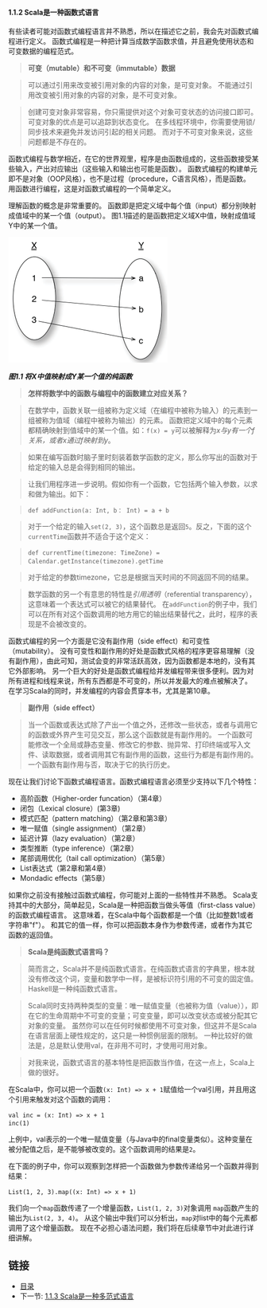 #### 1.1.2 Scala是一种函数式语言

有些读者可能对函数式编程语言并不熟悉，所以在描述它之前，我会先对函数式编程进行定义。
函数式编程是一种把计算当成数学函数求值，并且避免使用状态和可变数据的编程范式。

> **可变（mutable）和不可变（immutable）数据**

> 可以通过引用来改变被引用对象的内容的对象，是可变对象。
不能通过引用改变被引用对象的内容的对象，是不可变对象。

> 创建可变对象非常容易，你只需提供对这个对象可变状态的访问接口即可。
可变对象的优点是可以追踪到状态变化。
在多线程环境中，你需要使用锁/同步技术来避免并发访问引起的相关问题。
而对于不可变对象来说，这些问题都是不存在的。

函数式编程与数学相近，在它的世界观里，程序是由函数组成的，这些函数接受某些输入，产出对应输出（这些输入和输出也可能是函数）。
函数式编程的构建单元即不是对象（OOP风格），也不是过程（procedure，C语言风格），而是函数。
用函数进行编程，这是对函数式编程的一个简单定义。

理解函数的概念是非常重要的。
函数即是把定义域中每个值（input）都分别映射成值域中的某一个值（output）。
图1.1描述的是函数把定义域X中值，映射成值域Y中的某一个值。

![](images/1.1.png)

***图1.1 将X中值映射成Y某一个值的纯函数***

> **怎样将数学中的函数与编程中的函数建立对应关系？**

> 在数学中，函数关联一组被称为定义域（在编程中被称为输入）的元素到一组被称为值域（编程中被称为输出）的元素。
函数把定义域中的每个元素都精确映射到值域中的某一个值。如：`f(x) = y`可以被解释为*x与y有一个f关系，或者x通过f映射到y*。

> 如果在编写函数时脑子里时刻装着数学函数的定义，那么你写出的函数对于给定的输入总是会得到相同的输出。

> 让我们用程序进一步说明。假如你有一个函数，它包括两个输入参数，以求和做为输出。如下：

> `def addFunction(a: Int, b： Int) = a + b`

> 对于一个给定的输入`set(2, 3)`，这个函数总是返回`5`。反之，下面的这个`currentTime`函数并不适合于这个定义：

> `def currentTime(timezone: TimeZone) = Calendar.getInstance(timezone).getTime`

> 对于给定的参数timezone，它总是根据当天时间的不同返回不同的结果。

> 数学函数的另一个有意思的特性是*引用透明*（referential transparency），这意味着一个表达式可以被它的结果替代。
在`addFunction`的例子中，我们可以在所有对这个函数调用的地方用它的输出结果替代之，此时，程序的表现是不会被改变的。

函数式编程的另一个方面是它没有副作用（side effect）和可变性（mutability）。
没有可变性和副作用的好处是函数式风格的程序更容易理解（没有副作用），由此可知，测试会变的非常活跃高效，因为函数都是本地的，没有其它外部影响。
另一个巨大的好处是函数式编程给并发编程带来很多便利。因为对所有进程和线程来说，所有东西都是不可变的，所以并发最大的难点被解决了。
在学习Scala的同时，并发编程的内容会贯穿本书，尤其是第10章。

> **副作用（side effect）**

> 当一个函数或表达式除了产出一个值之外，还修改一些状态，或者与调用它的函数或外界产生可见交互，那么这个函数就是有副作用的。
一个函数可能修改一个全局或静态变量、修改它的参数、抛异常、打印终端或写入文件、读取数据，或者调用其它有副作用的函数，这些行为都是有副作用的。
一个函数有副作用与否，取决于它的执行历史。

现在让我们讨论下函数式编程语言。函数式编程语言必须至少支持以下几个特性：
- 高阶函数（Higher-order funcation）（第4章）
- 闭包（Lexical closure）(第3章)
- 模式匹配（pattern matching）（第2章和第3章）
- 唯一赋值（single assignment）（第2章）
- 延迟计算（lazy evaluation）（第2章）
- 类型推断（type inference）（第2章）
- 尾部调用优化（tail call optimization）（第5章）
- List表达式（第2章和第4章）
- Mondadic effects（第5章）

如果你之前没有接触过函数式编程，你可能对上面的一些特性并不熟悉。
Scala支持其中的大部分，简单起见，Scala是一种把函数当做头等值（first-class value）的函数式编程语言。
这意味着，在Scala中每个函数都是一个值（比如整数1或者字符串"f"）。
和其它的值一样，你可以把函数本身作为参数传递，或者作为其它函数的返回值。

>**Scala是纯函数式语言吗？**

>简而言之，Scala并不是纯函数式语言。在纯函数式语言的字典里，根本就没有修改这个词，变量和数学中一样，是被标识符引用的不可变的固定值。
Haskell是一种纯函数式语言。

>Scala同时支持两种类型的变量：唯一赋值变量（也被称为值（value）），即在它的生命周期中不可变的变量；可变变量，即可以改变状态或被分配其它对象的变量。
虽然你可以在任何时候都使用不可变对象，但这并不是Scala在语言层面上硬性规定的，这只是一种惯例层面的限制。
一种比较好的做法是，总是默认使用val，在非用不可时，才使用可用对象。

>对我来说，函数式语言的基本特性是把函数当作值，在这一点上，Scala上做的很好。


在Scala中，你可以把一个函数`(x: Int) => x + 1`赋值给一个val引用，并且用这个引用来触发对这个函数的调用：

    val inc = (x: Int) => x + 1
    inc(1)

上例中，val表示的一个唯一赋值变量（与Java中的final变量类似）。这种变量在被分配值之后，是不能够被改变的。这个函数调用的结果是`2`。

在下面的例子中，你可以观察到怎样把一个函数做为参数传递给另一个函数并得到结果：

    List(1, 2, 3).map((x: Int) => x + 1)

我们向一个`map`函数传递了一个增量函数，`List(1, 2, 3)`对象调用 `map`函数产生的输出为`List(2, 3, 4)`。
从这个输出中我们可以分析出，`map`对list中的每个元素都调用了这个增量函数。
现在不必担心语法问题，我们将在后续章节中对此进行详细讲解。


## 链接
- [目录](../README.md)
- 下一节: [1.1.3 Scala是一种多范式语言](1.1.1.3.md)
